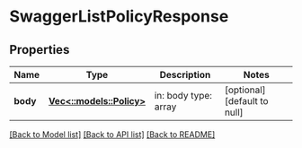 # SwaggerListPolicyResponse

## Properties
Name | Type | Description | Notes
------------ | ------------- | ------------- | -------------
**body** | [**Vec<::models::Policy>**](policy.md) | in: body type: array | [optional] [default to null]

[[Back to Model list]](../README.md#documentation-for-models) [[Back to API list]](../README.md#documentation-for-api-endpoints) [[Back to README]](../README.md)


